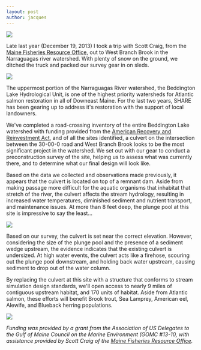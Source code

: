 ```yaml
---
layout: post
author: jacques
---
```

![](https://s3.amazonaws.com/salmonhabitat.org/west-branch-brook/culvert.jpg)

Late last year (December 19, 2013) I took a trip with Scott Craig, from the [Maine Fisheries Resource Office](http://www.fws.gov/northeast/mainefisheries/), out to West Branch Brook in the Narraguagas river watershed. With plenty of snow on the ground, we ditched the truck and packed our survey gear in on sleds.

![](https://s3.amazonaws.com/salmonhabitat.org/west-branch-brook/gear.jpg)

The uppermost portion of the Narraguagas River watershed, the Beddington Lake Hydrological Unit, is one of the highest priority watersheds for Atlantic salmon restoration in all of Downeast Maine. For the last two years, SHARE has been gearing up to address it's restoration with the support of local landowners.

We've completed a road-crossing inventory of the entire Beddington Lake watershed with funding provided from the [American Recovery and Reinvestment Act](http://www.noaa.gov/recovery/), and of all the sites identified, a culvert on the intersection between the 30-00-0 road and West Branch Brook looks to be the most significant project in the watershed. We set out with our gear to conduct a preconstruction survey of the site, helping us to assess what was currently there, and to determine what our final design will look like.

Based on the data we collected and observations made previously, it appears that the culvert is located on top of a remnant dam. Aside from making passage more difficult for the aquatic organisms that inhabitat that stretch of the river, the culvert affects the stream hydrology, resulting in increased water temperatures, diminished sediment and nutrient transport, and maintenance issues. At more than 8 feet deep, the plunge pool at this site is impressive to say the least...

![](https://s3.amazonaws.com/salmonhabitat.org/west-branch-brook/plunge.jpg)

Based on our survey, the culvert is set near the correct elevation. However, considering the size of the plunge pool and the presence of a sediment wedge upstream, the evidence indicates that the existing culvert is undersized. At high water events, the culvert acts like a firehose, scouring out the plunge pool downstream, and holding back water upstream, causing sediment to drop out of the water column.

By replacing the culvert at this site with a structure that conforms to stream simulation design standards, we'll open access to nearly 9 miles of contiguous upstream habitat, and 170 units of habitat. Aside from Atlantic salmon, these efforts will benefit Brook trout, Sea Lamprey, American eel, Alewife, and Blueback herring populations.  

![](https://s3.amazonaws.com/salmonhabitat.org/west-branch-brook/scott.jpg)

_Funding was provided by a grant from the Association of US Delegates to the Gulf of Maine Council on the Marine Environment (GOMC #13-10, with assistance provided by Scott Craig of the [Maine Fisheries Resource Office](http://www.fws.gov/northeast/mainefisheries/)._

